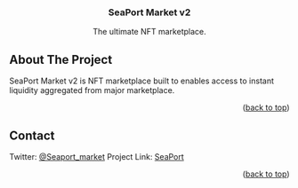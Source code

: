 <h3 align="center">SeaPort Market v2</h3>
  <p align="center">
The ultimate NFT marketplace.

<!-- ABOUT THE PROJECT -->

## About The Project

SeaPort Market v2 is NFT marketplace built to enables access to instant liquidity aggregated from major marketplace.

<p align="right">(<a href="#top">back to top</a>)</p>

<!-- CONTACT -->

## Contact

Twitter: [@Seaport_market](https://twitter.com/Seaport_market)
Project Link: [SeaPort](https://www.seaport.market/)

<p align="right">(<a href="#top">back to top</a>)</p>
